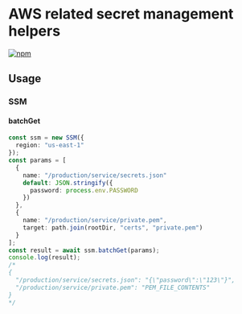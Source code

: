# AWS related secret management helpers

[![npm](https://img.shields.io/npm/v/@viperhq/secrets.svg)](https://www.npmjs.com/package/@viperhq/secrets)

## Usage

### SSM

#### batchGet

```typescript
const ssm = new SSM({
  region: "us-east-1"
});
const params = [
  {
    name: "/production/service/secrets.json"
    default: JSON.stringify({
      password: process.env.PASSWORD
    })
  },
  {
    name: "/production/service/private.pem",
    target: path.join(rootDir, "certs", "private.pem")
  }
];
const result = await ssm.batchGet(params);
console.log(result);
/*
{
  "/production/service/secrets.json": "{\"password\":\"123\"}",
  "/production/service/private.pem": "PEM_FILE_CONTENTS"
}
*/
```
